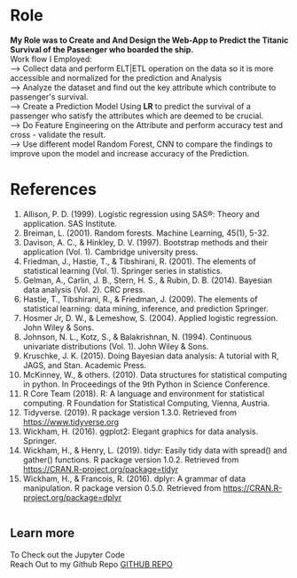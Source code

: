 # Role


**My Role was to Create and And Design the Web-App to Predict the Titanic Survival of the Passenger who boarded the ship.**  
Work flow I Employed:  
--> Collect data and perform ELT|ETL operation on the data so it is more accessible and normalized for the prediction and Analysis  
--> Analyze the dataset and find out the key attribute which contribute to passenger's survival.  
--> Create a Prediction Model Using **LR** to predict the survival of a passenger who satisfy the attributes which are deemed to be crucial.  
--> Do Feature Engineering on the Attribute and perform accuracy test and cross - validate the result.  
--> Use different model Random Forest, CNN to compare the findings to improve upon the model and increase accuracy of the Prediction.  




# References

1. Allison, P. D. (1999). Logistic regression using SAS®: Theory and application. SAS Institute.  
2. Breiman, L. (2001). Random forests. Machine Learning, 45(1), 5-32.  
3. Davison, A. C., & Hinkley, D. V. (1997). Bootstrap methods and their application (Vol. 1). Cambridge university press.  
4. Friedman, J., Hastie, T., & Tibshirani, R. (2001). The elements of statistical learning (Vol. 1). Springer series in statistics.  
5. Gelman, A., Carlin, J. B., Stern, H. S., & Rubin, D. B. (2014). Bayesian data analysis (Vol. 2). CRC press.  
6. Hastie, T., Tibshirani, R., & Friedman, J. (2009). The elements of statistical learning: data mining, inference, and prediction Springer.  
7. Hosmer Jr, D. W., & Lemeshow, S. (2004). Applied logistic regression. John Wiley & Sons.  
8. Johnson, N. L., Kotz, S., & Balakrishnan, N. (1994). Continuous univariate distributions (Vol. 1). John Wiley & Sons.  
9. Kruschke, J. K. (2015). Doing Bayesian data analysis: A tutorial with R, JAGS, and Stan. Academic Press.  
10. McKinney, W., & others. (2010). Data structures for statistical computing in python. In Proceedings of the 9th Python in Science Conference.  
11. R Core Team (2018). R: A language and environment for statistical computing. R Foundation for Statistical Computing, Vienna, Austria.  
12. Tidyverse. (2019). R package version 1.3.0. Retrieved from https://www.tidyverse.org  
13. Wickham, H. (2016). ggplot2: Elegant graphics for data analysis. Springer.  
14. Wickham, H., & Henry, L. (2019). tidyr: Easily tidy data with spread() and gather() functions. R package version 1.0.2. Retrieved from https://CRAN.R-project.org/package=tidyr  
15. Wickham, H., & Francois, R. (2016). dplyr: A grammar of data manipulation. R package version 0.5.0. Retrieved from https://CRAN.R-project.org/package=dplyr  

```{bibliography}
```

## Learn more

To Check out the Jupyter Code  
Reach Out to my Github Repo [GITHUB REPO](https://github.com/AbhishekRdev/TiTanic_Survival_Prediction)